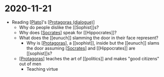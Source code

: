 # 2020-11-21

- Reading [[Plato]]'s [[Protagoras (dialogue)]]
  - Why do people dislike the [[Sophist]]s?
  - Why does [[Socrates]] speak for [[Hippocrates]]?
  - What does the [[eunuch]] slamming the door in their face represent?
    - Why is [[Protagoras]], a [[sophist]], inside but the [[eunuch]] slams the door assuming [[Socrates]] and [[Hippocrates]] are [[sophist]]s?
  - [[Protagoras]] teaches the art of [[politics]] and makes "good citizens" out of men
    - Teaching virtue

[//begin]: # "Autogenerated link references for markdown compatibility"
[Plato]: plato "Plato"
[Protagoras (dialogue)]: protagoras-dialogue "Protagoras (dialogue)"
[Socrates]: socrates "Socrates"
[Protagoras]: protagoras "Protagoras"
[Socrates]: socrates "Socrates"
[Protagoras]: protagoras "Protagoras"
[//end]: # "Autogenerated link references"